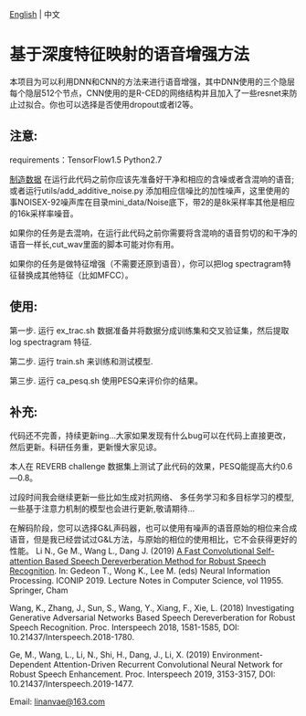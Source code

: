 [English](https://github.com/linan2/TensorFlow-speech-enhancement.git) | 中文
# 基于深度特征映射的语音增强方法
本项目为可以利用DNN和CNN的方法来进行语音增强，其中DNN使用的三个隐层每个隐层512个节点，CNN使用的是R-CED的网络结构并且加入了一些resnet来防止过拟合。你也可以选择是否使用dropout或者l2等。

## 注意:
requirements：TensorFlow1.5 Python2.7

[制造数据](https://github.com/linan2/add_reverb2.git) 在运行此代码之前你应该先准备好干净和相应的含噪或者含混响的语音; 或者运行utils/add_additive_noise.py 添加相应信噪比的加性噪声，这里使用的事NOISEX-92噪声库在目录mini_data/Noise底下，带2的是8k采样率其他是相应的16k采样率噪音。

如果你的任务是去混响，在运行此代码之前你需要将含混响的语音剪切的和干净的语音一样长,cut_wav里面的脚本可能对你有用。

如果你的任务是做特征增强（不需要还原到语音），你可以把log spectragram特征替换成其他特征（比如MFCC）。

## 使用:
第一步. 运行 ex_trac.sh 数据准备并将数据分成训练集和交叉验证集，然后提取 log spectragram 特征.

第二步. 运行 train.sh 来训练和测试模型.

第三步. 运行 ca_pesq.sh 使用PESQ来评价你的结果。

## 补充:
代码还不完善，持续更新ing…大家如果发现有什么bug可以在代码上直接更改，然后更新。科研任务重，更新慢大家见谅。

本人在 REVERB challenge 数据集上测试了此代码的效果，PESQ能提高大约0.6—0.8。

过段时间我会继续更新一些比如生成对抗网络、 多任务学习和多目标学习的模型, 一些基于注意力机制的模型也会进行更新,敬请期待…

在解码阶段，您可以选择G&L声码器，也可以使用有噪声的语音原始的相位来合成语音，但是我已经尝试过G&L方法，与原始的相位的使用相比，它不会获得更好的性能。
Li N., Ge M., Wang L., Dang J. (2019) [A Fast Convolutional Self-attention Based Speech Dereverberation Method for Robust Speech Recognition](https://link.springer.com/chapter/10.1007/978-3-030-36718-3_25). In: Gedeon T., Wong K., Lee M. (eds) Neural Information Processing. ICONIP 2019. Lecture Notes in Computer Science, vol 11955. Springer, Cham

Wang, K., Zhang, J., Sun, S., Wang, Y., Xiang, F., Xie, L. (2018) Investigating Generative Adversarial Networks Based Speech Dereverberation for Robust Speech Recognition. Proc. Interspeech 2018, 1581-1585, DOI: 10.21437/Interspeech.2018-1780.

Ge, M., Wang, L., Li, N., Shi, H., Dang, J., Li, X. (2019) Environment-Dependent Attention-Driven Recurrent Convolutional Neural Network for Robust Speech Enhancement. Proc. Interspeech 2019, 3153-3157, DOI: 10.21437/Interspeech.2019-1477.


Email: linanvae@163.com
